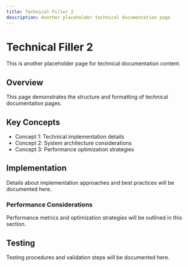 ```yaml
---
title: Technical Filler 2
description: Another placeholder technical documentation page
---
```


# Technical Filler 2

This is another placeholder page for technical documentation content.

## Overview

This page demonstrates the structure and formatting of technical documentation pages.

## Key Concepts

- Concept 1: Technical implementation details
- Concept 2: System architecture considerations
- Concept 3: Performance optimization strategies

## Implementation

Details about implementation approaches and best practices will be documented here.

### Performance Considerations

Performance metrics and optimization strategies will be outlined in this section.

## Testing

Testing procedures and validation steps will be documented here.
